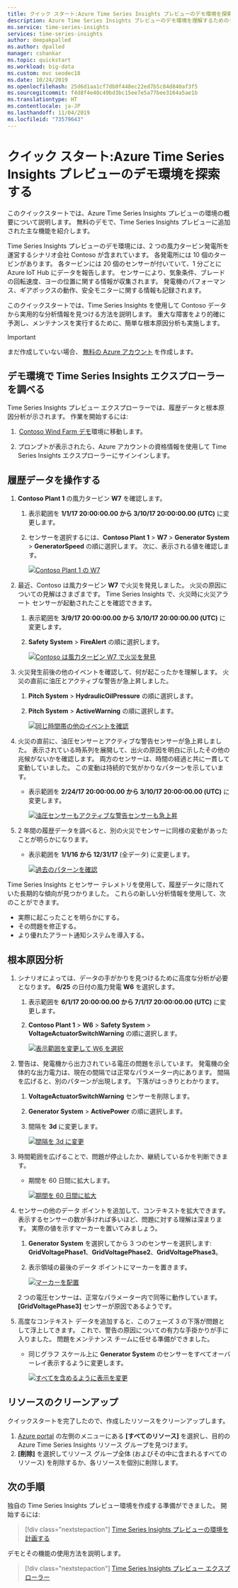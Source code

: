 ```yaml
---
title: クイック スタート:Azure Time Series Insights プレビューのデモ環境を探索する | Microsoft Docs
description: Azure Time Series Insights プレビューのデモ環境を理解するためのクイックスタート。
ms.service: time-series-insights
services: time-series-insights
author: deepakpalled
ms.author: dpalled
manager: cshankar
ms.topic: quickstart
ms.workload: big-data
ms.custom: mvc seodec18
ms.date: 10/24/2019
ms.openlocfilehash: 25d6d1aa1cf7db0f448ec22ed7b5c84d840af3f5
ms.sourcegitcommit: f4d8f4e48c49bd3bc15ee7e5a77bee3164a5ae1b
ms.translationtype: HT
ms.contentlocale: ja-JP
ms.lasthandoff: 11/04/2019
ms.locfileid: "73579643"
---
```

# <a name="quickstart-explore-the-azure-time-series-insights-preview-demo-environment"></a>クイック スタート:Azure Time Series Insights プレビューのデモ環境を探索する

このクイックスタートでは、Azure Time Series Insights プレビューの環境の概要について説明します。 無料のデモで、Time Series Insights プレビューに追加された主な機能を紹介します。

Time Series Insights プレビューのデモ環境には、2 つの風力タービン発電所を運営するシナリオ会社 Contoso が含まれています。 各発電所には 10 個のタービンがあります。 各タービンには 20 個のセンサーが付いていて、1 分ごとに Azure IoT Hub にデータを報告します。 センサーにより、気象条件、ブレードの回転速度、ヨーの位置に関する情報が収集されます。 発電機のパフォーマンス、ギアボックスの動作、安全モニターに関する情報も記録されます。

このクイックスタートでは、Time Series Insights を使用して Contoso データから実用的な分析情報を見つける方法を説明します。 重大な障害をより的確に予測し、メンテナンスを実行するために、簡単な根本原因分析も実施します。

> [!IMPORTANT]
> まだ作成していない場合、 [無料の Azure アカウント](https://azure.microsoft.com/free/?ref=microsoft.com&utm_source=microsoft.com&utm_medium=docs&utm_campaign=visualstudio) を作成します。

## <a name="explore-the-time-series-insights-explorer-in-a-demo-environment"></a>デモ環境で Time Series Insights エクスプローラーを調べる

Time Series Insights プレビュー エクスプローラーでは、履歴データと根本原因分析が示されます。 作業を開始するには:

1.  [Contoso Wind Farm デモ](https://insights.timeseries.azure.com/preview/samples)環境に移動します。  

1. プロンプトが表示されたら、Azure アカウントの資格情報を使用して Time Series Insights エクスプローラーにサインインします。

## <a name="work-with-historical-data"></a>履歴データを操作する

1. **Contoso Plant 1** の風力タービン **W7** を確認します。  

   1. 表示範囲を **1/1/17 20:00:00.00 から 3/10/17 20:00:00.00 (UTC)** に変更します。
   1. センサーを選択するには、**Contoso Plant 1** > **W7** > **Generator System** > **GeneratorSpeed** の順に選択します。 次に、表示される値を確認します。

      [![Contoso Plant 1 の W7](media/v2-update-quickstart/quickstart-one.png)](media/v2-update-quickstart/quickstart-one.png#lightbox)

1. 最近、Contoso は風力タービン **W7** で火災を発見しました。 火災の原因についての見解はさまざまです。 Time Series Insights で、火災時に火災アラート センサーが起動されたことを確認できます。

   1. 表示範囲を **3/9/17 20:00:00.00 から 3/10/17 20:00:00.00 (UTC)** に変更します。
   1. **Safety System** > **FireAlert** の順に選択します。

      [![Contoso は風力タービン W7 で火災を発見](media/v2-update-quickstart/quickstart-two.png)](media/v2-update-quickstart/quickstart-two.png#lightbox)

1. 火災発生前後の他のイベントを確認して、何が起こったかを理解します。 火災の直前に油圧とアクティブな警告が急上昇しました。

   1. **Pitch System** > **HydraulicOilPressure** の順に選択します。
   1. **Pitch System** > **ActiveWarning** の順に選択します。

      [![同じ時間帯の他のイベントを確認](media/v2-update-quickstart/quickstart-three.png)](media/v2-update-quickstart/quickstart-three.png#lightbox)

1. 火災の直前に、油圧センサーとアクティブな警告センサーが急上昇しました。 表示されている時系列を展開して、出火の原因を明白に示したその他の兆候がないかを確認します。 両方のセンサーは、時間の経過と共に一貫して変動していました。 この変動は持続的で気がかりなパターンを示しています。

    * 表示範囲を **2/24/17 20:00:00.00 から 3/10/17 20:00:00.00 (UTC)** に変更します。

      [![油圧センサーもアクティブな警告センサーも急上昇](media/v2-update-quickstart/quickstart-four.png)](media/v2-update-quickstart/quickstart-four.png#lightbox)

1. 2 年間の履歴データを調べると、別の火災でセンサーに同様の変動があったことが明らかになります。

    * 表示範囲を **1/1/16 から 12/31/17** (全データ) に変更します。

      [![過去のパターンを確認](media/v2-update-quickstart/quickstart-five.png)](media/v2-update-quickstart/quickstart-five.png#lightbox)

Time Series Insights とセンサー テレメトリを使用して、履歴データに隠れていた長期的な傾向が見つかりました。 これらの新しい分析情報を使用して、次のことができます。

* 実際に起こったことを明らかにする。
* その問題を修正する。
* より優れたアラート通知システムを導入する。

## <a name="root-cause-analysis"></a>根本原因分析

1. シナリオによっては、データの手がかりを見つけるために高度な分析が必要となります。 **6/25** の日付の風力発電 **W6** を選択します。

    1. 表示範囲を **6/1/17 20:00:00.00 から 7/1/17 20:00:00.00 (UTC)** に変更します。
    1. **Contoso Plant 1** > **W6** > **Safety System** > **VoltageActuatorSwitchWarning** の順に選択します。

       [![表示範囲を変更して W6 を選択](media/v2-update-quickstart/quickstart-six.png)](media/v2-update-quickstart/quickstart-six.png#lightbox)

1. 警告は、発電機から出力されている電圧の問題を示しています。 発電機の全体的な出力電力は、現在の間隔では正常なパラメーター内にあります。 間隔を広げると、別のパターンが出現します。 下落がはっきりとわかります。

    1. **VoltageActuatorSwitchWarning** センサーを削除します。
    1. **Generator System** > **ActivePower** の順に選択します。
    1. 間隔を **3d** に変更します。

       [![間隔を 3d に変更](media/v2-update-quickstart/quickstart-seven.png)](media/v2-update-quickstart/quickstart-seven.png#lightbox)

1. 時間範囲を広げることで、問題が停止したか、継続しているかを判断できます。

    * 期間を 60 日間に拡大します。

      [![期間を 60 日間に拡大](media/v2-update-quickstart/quickstart-eight.png)](media/v2-update-quickstart/quickstart-eight.png#lightbox)

1. センサーの他のデータ ポイントを追加して、コンテキストを拡大できます。 表示するセンサーの数が多ければ多いほど、問題に対する理解は深まります。 実際の値を示すマーカーを置いてみましょう。 

    1. **Generator System** を選択してから 3 つのセンサーを選択します: **GridVoltagePhase1**、**GridVoltagePhase2**、**GridVoltagePhase3**。
    1. 表示領域の最後のデータ ポイントにマーカーを置きます。

       [![マーカーを配置](media/v2-update-quickstart/quickstart-nine.png)](media/v2-update-quickstart/quickstart-nine.png#lightbox)

    2 つの電圧センサーは、正常なパラメーター内で同等に動作しています。 **[GridVoltagePhase3]** センサーが原因であるようです。

1. 高度なコンテキスト データを追加すると、このフェーズ 3 の下落が問題として浮上してきます。 これで、警告の原因についての有力な手掛かりが手に入りました。 問題をメンテナンス チームに任せる準備ができました。  

    * 同じグラフ スケール上に **Generator System** のセンサーをすべてオーバーレイ表示するように変更します。

      [![すべてを含めるように表示を変更](media/v2-update-quickstart/quickstart-ten.png)](media/v2-update-quickstart/quickstart-ten.png#lightbox)

## <a name="clean-up-resources"></a>リソースのクリーンアップ

クイックスタートを完了したので、作成したリソースをクリーンアップします。

1. [Azure portal](https://portal.azure.com) の左側のメニューにある **[すべてのリソース]** を選択し、目的の Azure Time Series Insights リソース グループを見つけます。
1. **[削除]** を選択してリソース グループ全体 (およびその中に含まれるすべてのリソース) を削除するか、各リソースを個別に削除します。

## <a name="next-steps"></a>次の手順

独自の Time Series Insights プレビュー環境を作成する準備ができました。 開始するには:

> [!div class="nextstepaction"]
> [Time Series Insights プレビューの環境を計画する](time-series-insights-update-plan.md)

デモとその機能の使用方法を説明します。

> [!div class="nextstepaction"]
> [Time Series Insights プレビュー エクスプローラー](time-series-insights-update-explorer.md)